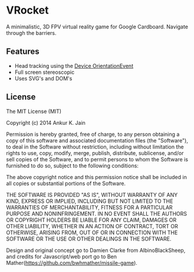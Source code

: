 # VRocket
A minimalistic, 3D FPV virtual reality game for Google Cardboard.
Navigate through the barriers.

## Features
* Head tracking using the [Device OrientationEvent](https://developer.mozilla.org/en-US/docs/Web/API/DeviceOrientationEvent)
* Full screen stereoscopic
* Uses SVG's and DOM's

## License

The MIT License (MIT)

Copyright (c) 2014 Ankur K. Jain

Permission is hereby granted, free of charge, to any person obtaining a copy of this software and associated documentation files (the "Software"), to deal in the Software without restriction, including without limitation the rights to use, copy, modify, merge, publish, distribute, sublicense, and/or sell copies of the Software, and to permit persons to whom the Software is furnished to do so, subject to the following conditions:

The above copyright notice and this permission notice shall be included in all copies or substantial portions of the Software.

THE SOFTWARE IS PROVIDED "AS IS", WITHOUT WARRANTY OF ANY KIND, EXPRESS OR IMPLIED, INCLUDING BUT NOT LIMITED TO THE WARRANTIES OF MERCHANTABILITY, FITNESS FOR A PARTICULAR PURPOSE AND NONINFRINGEMENT. IN NO EVENT SHALL THE AUTHORS OR COPYRIGHT HOLDERS BE LIABLE FOR ANY CLAIM, DAMAGES OR OTHER LIABILITY, WHETHER IN AN ACTION OF CONTRACT, TORT OR OTHERWISE, ARISING FROM, OUT OF OR IN CONNECTION WITH THE SOFTWARE OR THE USE OR OTHER DEALINGS IN THE SOFTWARE.

Design and original concept go to Damien Clarke from AlbinoBlackSheep, and credits for Javascript/web port go to Ben Mather(https://github.com/bwhmather/missile-game).
